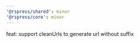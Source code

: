 ```yaml
---
'@rspress/shared': minor
'@rspress/core': minor
---
```


feat: support cleanUrls to generate url without suffix
